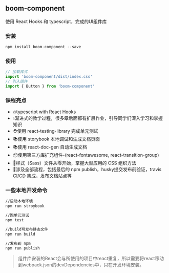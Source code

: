 ## boom-component

使用 React Hooks 和 typescript，完成的UI组件库

### 安装

~~~javascript
npm install boom-component --save
~~~

### 使用

~~~javascript
// 加载样式
import 'boom-component/dist/index.css'
// 引入组件
import { Button } from 'boom-component'
~~~

### 课程亮点

* 🔥typescript with React Hooks
* 💧渐进式的教学过程，很多章后面都有扩展作业，引导同学们深入学习和掌握知识
* ⛑️使用 react-testing-library 完成单元测试
* 📚使用 storybook 本地调试和生成文档页面
* 📚使用 react-doc-gen 自动生成文档
* 📦使用第三方库扩充组件-(react-fontawesome, react-transition-group)
* 🌹样式（Sass）文件从零开始，掌握大型应用的 CSS 组织方法
* 🎉涉及全部流程，包括最后的 npm publish，husky提交发布前验证，travis CI/CD 集成，发布文档站点等

### 一些本地开发命令

~~~bash
//启动本地环境
npm run stroybook

//跑单元测试
npm test

//build可发布静态文件
npm run build

//发布到 npm
npm run publish
~~~

> 组件库安装的React会与所使用的项目中react重复，所以需要将react移动到webpack.json的devDependencies中，只在开发环境安装。
